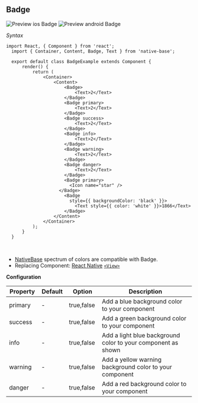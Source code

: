 ## Badge

![Preview ios Badge](../docs/assets/ios/components/badge.png)
![Preview android Badge](../docs/assets/android/components/badge.png)

*Syntax*

  <pre class="line-numbers"><code class="language-jsx">import React, { Component } from 'react';
  import { Container, Content, Badge, Text } from 'native-base';
  ​
  export default class BadgeExample extends Component {
      render() {
          return (
              &lt;Container>
                  &lt;Content>
                      &lt;Badge>
                          &lt;Text>2&lt;/Text>
                      &lt;/Badge>
                      &lt;Badge primary>
                          &lt;Text>2&lt;/Text>
                      &lt;/Badge>
                      &lt;Badge success>
                          &lt;Text>2&lt;/Text>
                      &lt;/Badge>
                      &lt;Badge info>
                          &lt;Text>2&lt;/Text>
                      &lt;/Badge>
                      &lt;Badge warning>
                          &lt;Text>2&lt;/Text>
                      &lt;/Badge>
                      &lt;Badge danger>
                          &lt;Text>2&lt;/Text>
                      &lt;/Badge>
                      &lt;Badge primary>
                        &lt;Icon name="star" />
                    &lt;/Badge>
                      &lt;Badge
                        style=&#123;{ backgroundColor: 'black' }}>
                          &lt;Text style=&#123;{ color: 'white' }}>1866&lt;/Text>
                      &lt;/Badge>
                  &lt;/Content>
              &lt;/Container>
          );
      }
  }</code></pre><br />

  * [NativeBase](https://nativebase.io/) spectrum of colors are compatible with Badge.
  * Replacing Component: [React Native](https://facebook.github.io/react-native/) [<code>&lt;View></code>](https://facebook.github.io/react-native/docs/view.html) <br />

  **Configuration**

  <table class = "table table-bordered">
  <thead>
      <tr>
          <th>Property</th>
          <th>Default</th>
          <th>Option</th>
          <th width="50%">
              Description
          </th>
      </tr>
  </thead>
  <tbody>
  <tr>
      <td>primary</td>
      <td> - </td>
      <td> true,false </td>
      <td>
          Add a blue background color to your component
      </td>
  </tr>
  <tr>
      <td>success</td>
      <td> - </td>
      <td> true,false </td>
      <td>
          Add a green background color to your component
      </td>
  </tr>
  <tr>
      <td>info</td>
      <td> - </td>
      <td> true,false </td>
      <td>
          Add a light blue background color to your component as shown
      </td>
  </tr>
  <tr>
      <td>warning</td>
      <td> - </td>
      <td> true,false </td>
      <td>
          Add a yellow warning background color to your component
      </td>
  </tr>
  <tr>
      <td>danger</td>
      <td> - </td>
      <td> true,false </td>
      <td>
          Add a red background color to your component
      </td>
  </tr>
  </tbody>
  </table>
